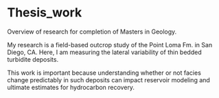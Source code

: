 # Thesis_work

Overview of research for completion of Masters in Geology.

My research is a field-based outcrop study of the Point Loma Fm. in San Diego, CA.
Here, I am measuring the lateral variability of thin bedded turbidite deposits.

This work is important because understanding whether or not facies change predictably in such deposits can impact reservoir modeling and ultimate estimates for hydrocarbon recovery.
